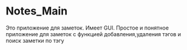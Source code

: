 # Notes_Main
Это приложение для заметок. Имеет GUI. 
Простое и понятное приложение для заметок с функцией добавления,удаления тэгов и поиск заметки по тэгу
